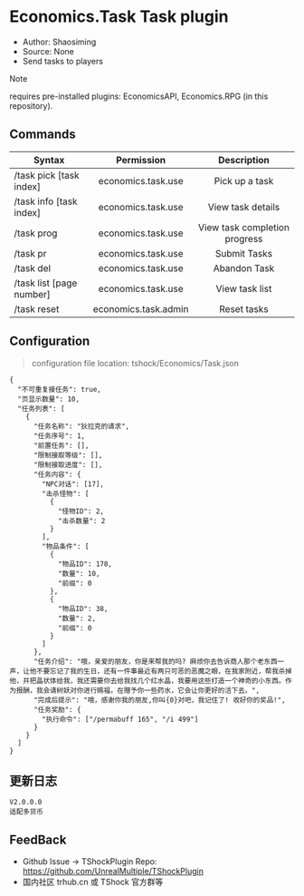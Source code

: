 # Economics.Task Task plugin

- Author: Shaosiming
- Source: None
- Send tasks to players

> [!NOTE]
> requires pre-installed plugins: EconomicsAPI, Economics.RPG (in this repository).

## Commands

| Syntax                                                                       |                      Permission                      |          Description          |
| ---------------------------------------------------------------------------- | :--------------------------------------------------: | :---------------------------: |
| /task pick [task index]  |  economics.task.use  |         Pick up a task        |
| /task info [task index]  |  economics.task.use  |       View task details       |
| /task prog                                                                   |  economics.task.use  | View task completion progress |
| /task pr                                                                     |  economics.task.use  |          Submit Tasks         |
| /task del                                                                    |  economics.task.use  |          Abandon Task         |
| /task list [page number] |  economics.task.use  |         View task list        |
| /task reset                                                                  | economics.task.admin |          Reset tasks          |

## Configuration

> configuration file location: tshock/Economics/Task.json

```json5
{
  "不可重复接任务": true,
  "页显示数量": 10,
  "任务列表": [
    {
      "任务名称": "狄拉克的请求",
      "任务序号": 1,
      "前置任务": [],
      "限制接取等级": [],
      "限制接取进度": [],
      "任务内容": {
        "NPC对话": [17],
        "击杀怪物": [
          {
            "怪物ID": 2,
            "击杀数量": 2
          }
        ],
        "物品条件": [
          {
            "物品ID": 178,
            "数量": 10,
            "前缀": 0
          },
          {
            "物品ID": 38,
            "数量": 2,
            "前缀": 0
          }
        ]
      },
      "任务介绍": "哦，亲爱的朋友，你是来帮我的吗? 麻烦你去告诉商人那个老东西一声，让他不要忘记了我的生日，还有一件事最近有两只可恶的恶魔之眼，在我家附近，帮我杀掉他，并把晶状体给我，我还需要你去给我找几个红水晶，我要用这些打造一个神奇的小东西。作为报酬，我会请树妖对你进行赐福，在赠予你一些药水，它会让你更好的活下去。",
      "完成后提示": "哦，感谢你我的朋友,你叫{0}对吧，我记住了! 收好你的奖品!",
      "任务奖励": {
        "执行命令": ["/permabuff 165", "/i 499"]
      }
    }
  ]
}
```

## 更新日志

```
V2.0.0.0
适配多货币
```

## FeedBack

- Github Issue -> TShockPlugin Repo: https://github.com/UnrealMultiple/TShockPlugin
- 国内社区 trhub.cn 或 TShock 官方群等
